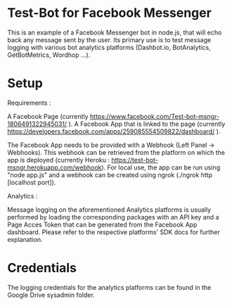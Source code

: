 # Test-Bot for Facebook Messenger

This is an example of a Facebook Messenger bot in node.js, that will echo back any message sent by the user. Its primary use is to test message logging with various bot analytics platforms (Dashbot.io, BotAnalytics, GetBotMetrics, Wordhop ...).

# Setup

Requirements :

A Facebook Page (currently https://www.facebook.com/Test-bot-msngr-1806491322945031/ ).
A Facebook App that is linked to the page (currently https://developers.facebook.com/apps/259085554509822/dashboard/ ).

The Facebook App needs to be provided with a Webhook (Left Panel -> Webhooks). This webhook can be retrieved from the platform on which the app is deployed (currently Heroku : https://test-bot-msngr.herokuapp.com/webhook). For local use, the app can be run using "node app.js" and a webhook can be created using ngrok (./ngrok http [localhost port]). 

Analytics :

Message logging on the aforementioned Analytics platforms is usually performed by loading the corresponding packages with an API key and a Page Acces Token that can be generated from the Facebook App dashboard.
Please refer to the respective platforms' SDK docs for further explanation.


# Credentials

The logging credentials for the analytics platforms can be found in the Google Drive sysadmin folder.

